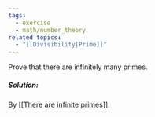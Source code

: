 ```yaml
---
tags:
  - exercise
  - math/number_theory
related topics:
  - "[[Divisibility|Prime]]"
---
```

Prove that there are infinitely many primes.
##### Solution:
By [[There are infinite primes]].